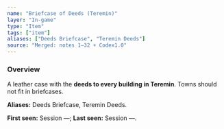 ```yaml
---
name: "Briefcase of Deeds (Teremin)"
layer: "In-game"
type: "Item"
tags: ["item"]
aliases: ["Deeds Briefcase", "Teremin Deeds"]
source: "Merged: notes 1–32 + Codex1.0"
---
```

### Overview
A leather case with the **deeds to every building in Teremin**. Towns should not fit in briefcases.

**Aliases:** Deeds Briefcase, Teremin Deeds.

**First seen:** Session —; **Last seen:** Session —.
